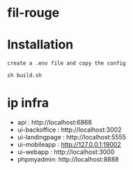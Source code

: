 # fil-rouge

# Installation

`create a .env file and copy the config`

`sh build.sh`

# ip infra

- api : http://localhost:6868
- ui-backoffice : http://localhost:3002
- ui-landingpage : http://localhost:5555
- ui-mobileapp : http://127.0.0.1:19002
- ui-webapp : http://localhost:3000
- phpmyadmin: http://localhost:8888
